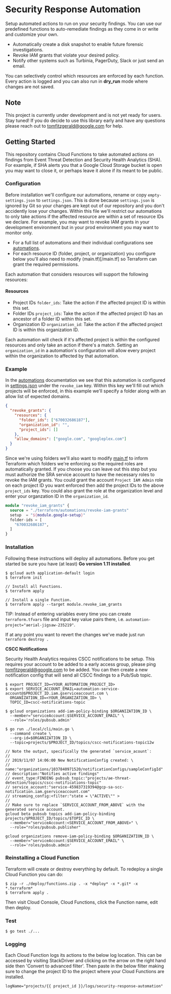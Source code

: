 # Security Response Automation

Setup automated actions to run on your security findings. You can use our predefined functions to auto-remediate findings as they come in or write and customize your own.

- Automatically create a disk snapshot to enable future forensic investigations.
- Revoke IAM grants that violate your desired policy.
- Notify other systems such as Turbinia, PagerDuty, Slack or just send an email.

You can selectively control which resources are enforced by each function. Every action is logged and you can also run in **dry_run** mode where changes are not saved.

## Note

This project is currently under development and is not yet ready for users. Stay tuned! If you do decide to use this library early and have any questions please reach out to tomfitzgerald@google.com for help.

## Getting Started

This repository contains Cloud Functions to take automated actions on findings from Event Threat Detection and Security Health Analytics (SHA). For example, if SHA alerts you that a Google Cloud Storage bucket is open you may want to close it, or perhaps leave it alone if its meant to be public.

### Configuration

Before installation we'll configure our automations, rename or copy `empty-settings.json` to `settings.json`. This is done because `settings.json` is ignored by Git so your changes are kept out of our repository and you don't accidently lose your changes. Within this file we'll restrict our automations to only take actions if the affected resource are within a set of resource IDs we declare. For example, you may want to revoke IAM grants in your development environment but in your prod environment you may want to monitor only.

- For a full list of automations and their individual configurations see [automations](/automations.md).
- For each resource ID (folder, project, or organization) you configure below you'll also need to modify (main.tf)[/main.tf] so Terraform can grant the required permissions.

Each automation that considers resources will support the following resources:

#### Resources

- Project IDs `folder_ids`: Take the action if the affected project ID is within this set.
- Folder IDs `project_ids`: Take the action if the affected project ID has an ancestor of a folder ID within this set.
- Organization ID `organization_id`: Take the action if the affected project ID is within this organization ID.

Each automation will check if it's affected project is within the configured resources and only take an action if there's a match. Setting an `organization_id` in a automation's configuration will allow every project within the organization to affected by that automation.

### Example

In the [automations](/automations.md) documentation we see that this automation is configured in [settings.json](settings.json) under the `revoke_iam` key. Within this key we'll fill out which projects will be enforced, in this example we'll specify a folder along with an allow list of expected domains.

```json
{
  "revoke_grants": {
    "resources": {
      "folder_ids": ["670032686187"],
      "organization_id": "",
      "project_ids": []
    },
    "allow_domains": ["google.com", "googleplex.com"]
  }
}
```

Since we're using folders we'll also want to modify [main.tf](/main.tf) to inform Terraform which folders we're enforcing so the required roles are automatically granted. If you choose you can leave out this step but you must authorize the SRA service account to have the necessary roles to revoke the IAM grants. You could grant the account `Project IAM Admin` role on each project ID you want enforced then add the project IDs to the above `project_ids` key. You could also grant the role at the organization level and enter your organzation ID in the `organization_id`.

```terraform
module "revoke_iam_grants" {
  source = "./terraform/automations/revoke-iam-grants"
  setup  = "${module.google-setup}"
  folder-ids = [
    "670032686187",
  ]
}
```

### Installation

Following these instructions will deploy all automations. Before you get started be sure
you have (at least) **Go version 1.11 installed**.

```shell
$ gcloud auth application-default login
$ terraform init

// Install all Functions.
$ terraform apply

// Install a single Function.
$ terraform apply --target module.revoke_iam_grants
```

TIP: Instead of entering variables every time you can create `terraform.tfvars`
file and input key value pairs there, i.e.
`automation-project="aerial-jigsaw-235219"`.

If at any point you want to revert the changes we've made just run `terraform destroy .`

**CSCC Notifications**

Security Health Analytics requires CSCC notifications to be setup. This requires your account to be added to a early access group, please ping tomfitzgerald@google.com to be added. You can then create a new notification config that will send all CSCC findings to a Pub/Sub topic.

```shell
$ export PROJECT_ID=<YOUR_AUTOMATION_PROJECT_ID>
$ export SERVICE_ACCOUNT_EMAIL=automation-service-account@$PROJECT_ID.iam.gserviceaccount.com \
  ORGANIZATION_ID=<YOUR_ORGANIZATION_ID> \
  TOPIC_ID=cscc-notifications-topic

$ gcloud organizations add-iam-policy-binding $ORGANIZATION_ID \
  --member="serviceAccount:$SERVICE_ACCOUNT_EMAIL" \
  --role='roles/pubsub.admin'

$ go run ./local/cli/main.go \
  --command create \
  --org-id=$ORGANIZATION_ID \
  --topic=projects/$PROJECT_ID/topics/cscc-notifications-topic12w

// Note the output, specifically the generated `service_acount`:
//
// 2019/11/07 14:06:00 New NotificationConfig created: \
// name:"organizations/1037840971520/notificationConfigs/sampleConfigId"
// description:"Notifies active findings"
// event_type:FINDING pubsub_topic:"projects/ae-threat-detection/topics/cscc-notifications-topic"
// service_account:"service-459837319394@gcp-sa-scc-notification.iam.gserviceaccount.com"
// streaming_config:<filter:"state = \"ACTIVE\"" >
//
// Make sure to replace `SERVICE_ACCOUNT_FROM_ABOVE` with the generated service account.
gcloud beta pubsub topics add-iam-policy-binding projects/$PROJECT_ID/topics/$TOPIC_ID \
  --member="serviceAccount:<SERVICE_ACCOUNT_FROM_ABOVE>" \
  --role="roles/pubsub.publisher"

gcloud organizations remove-iam-policy-binding $ORGANIZATION_ID \
  --member="serviceAccount:$SERVICE_ACCOUNT_EMAIL" \
  --role='roles/pubsub.admin'
```

### Reinstalling a Cloud Function

Terraform will create or destroy everything by default. To redeploy a single Cloud Function you can do:

```shell
$ zip -r ./deploy/functions.zip . -x *deploy* -x *.git* -x *.terraform*
$ terraform apply .
```

Then visit Cloud Console, Cloud Functions, click the Function name, edit then deploy.

### Test

```shell
$ go test ./...
```

### Logging

Each Cloud Function logs its actions to the below log location. This can be accessed by visiting
StackDriver and clicking on the arrow on the right hand side then 'Convert to advanced filter'.
Then paste in the below filter making sure to change the project ID to the project where your
Cloud Functions are installed.

`logName="projects/{{ project_id }}/logs/security-response-automation"`
